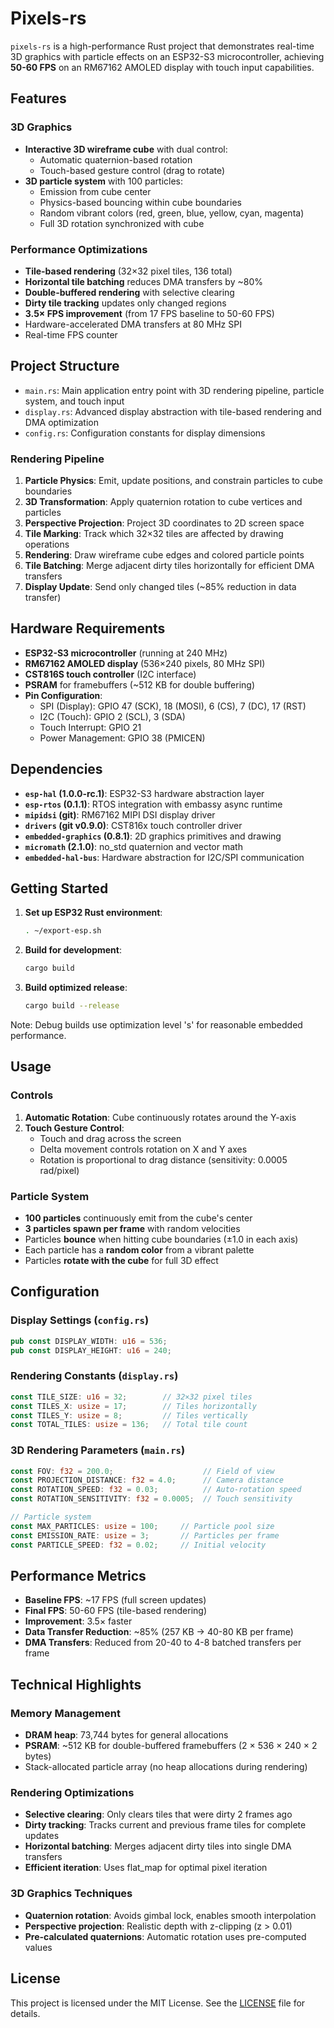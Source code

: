 # Pixels-rs

`pixels-rs` is a high-performance Rust project that demonstrates real-time 3D graphics with particle effects on an ESP32-S3 microcontroller, achieving **50-60 FPS** on an RM67162 AMOLED display with touch input capabilities.

## Features

### 3D Graphics
- **Interactive 3D wireframe cube** with dual control:
  - Automatic quaternion-based rotation
  - Touch-based gesture control (drag to rotate)
- **3D particle system** with 100 particles:
  - Emission from cube center
  - Physics-based bouncing within cube boundaries
  - Random vibrant colors (red, green, blue, yellow, cyan, magenta)
  - Full 3D rotation synchronized with cube

### Performance Optimizations
- **Tile-based rendering** (32×32 pixel tiles, 136 total)
- **Horizontal tile batching** reduces DMA transfers by ~80%
- **Double-buffered rendering** with selective clearing
- **Dirty tile tracking** updates only changed regions
- **3.5× FPS improvement** (from 17 FPS baseline to 50-60 FPS)
- Hardware-accelerated DMA transfers at 80 MHz SPI
- Real-time FPS counter

## Project Structure

- `main.rs`: Main application entry point with 3D rendering pipeline, particle system, and touch input
- `display.rs`: Advanced display abstraction with tile-based rendering and DMA optimization
- `config.rs`: Configuration constants for display dimensions

### Rendering Pipeline

1. **Particle Physics**: Emit, update positions, and constrain particles to cube boundaries
2. **3D Transformation**: Apply quaternion rotation to cube vertices and particles
3. **Perspective Projection**: Project 3D coordinates to 2D screen space
4. **Tile Marking**: Track which 32×32 tiles are affected by drawing operations
5. **Rendering**: Draw wireframe cube edges and colored particle points
6. **Tile Batching**: Merge adjacent dirty tiles horizontally for efficient DMA transfers
7. **Display Update**: Send only changed tiles (~85% reduction in data transfer)

## Hardware Requirements

- **ESP32-S3 microcontroller** (running at 240 MHz)
- **RM67162 AMOLED display** (536×240 pixels, 80 MHz SPI)
- **CST816S touch controller** (I2C interface)
- **PSRAM** for framebuffers (~512 KB for double buffering)
- **Pin Configuration**:
  - SPI (Display): GPIO 47 (SCK), 18 (MOSI), 6 (CS), 7 (DC), 17 (RST)
  - I2C (Touch): GPIO 2 (SCL), 3 (SDA)
  - Touch Interrupt: GPIO 21
  - Power Management: GPIO 38 (PMICEN)

## Dependencies

- **`esp-hal` (1.0.0-rc.1)**: ESP32-S3 hardware abstraction layer
- **`esp-rtos` (0.1.1)**: RTOS integration with embassy async runtime
- **`mipidsi` (git)**: RM67162 MIPI DSI display driver
- **`drivers` (git v0.9.0)**: CST816x touch controller driver
- **`embedded-graphics` (0.8.1)**: 2D graphics primitives and drawing
- **`micromath` (2.1.0)**: no_std quaternion and vector math
- **`embedded-hal-bus`**: Hardware abstraction for I2C/SPI communication

## Getting Started

1. **Set up ESP32 Rust environment**:
    ```sh
    . ~/export-esp.sh
    ```

2. **Build for development**:
    ```sh
    cargo build
    ```

3. **Build optimized release**:
    ```sh
    cargo build --release
    ```

Note: Debug builds use optimization level 's' for reasonable embedded performance.

## Usage

### Controls

1. **Automatic Rotation**: Cube continuously rotates around the Y-axis
2. **Touch Gesture Control**:
   - Touch and drag across the screen
   - Delta movement controls rotation on X and Y axes
   - Rotation is proportional to drag distance (sensitivity: 0.0005 rad/pixel)

### Particle System

- **100 particles** continuously emit from the cube's center
- **3 particles spawn per frame** with random velocities
- Particles **bounce** when hitting cube boundaries (±1.0 in each axis)
- Each particle has a **random color** from a vibrant palette
- Particles **rotate with the cube** for full 3D effect

## Configuration

### Display Settings (`config.rs`)
```rust
pub const DISPLAY_WIDTH: u16 = 536;
pub const DISPLAY_HEIGHT: u16 = 240;
```

### Rendering Constants (`display.rs`)
```rust
const TILE_SIZE: u16 = 32;        // 32×32 pixel tiles
const TILES_X: usize = 17;        // Tiles horizontally
const TILES_Y: usize = 8;         // Tiles vertically
const TOTAL_TILES: usize = 136;   // Total tile count
```

### 3D Rendering Parameters (`main.rs`)
```rust
const FOV: f32 = 200.0;                    // Field of view
const PROJECTION_DISTANCE: f32 = 4.0;      // Camera distance
const ROTATION_SPEED: f32 = 0.03;          // Auto-rotation speed
const ROTATION_SENSITIVITY: f32 = 0.0005;  // Touch sensitivity

// Particle system
const MAX_PARTICLES: usize = 100;     // Particle pool size
const EMISSION_RATE: usize = 3;       // Particles per frame
const PARTICLE_SPEED: f32 = 0.02;     // Initial velocity
```

## Performance Metrics

- **Baseline FPS**: ~17 FPS (full screen updates)
- **Final FPS**: 50-60 FPS (tile-based rendering)
- **Improvement**: 3.5× faster
- **Data Transfer Reduction**: ~85% (257 KB → 40-80 KB per frame)
- **DMA Transfers**: Reduced from 20-40 to 4-8 batched transfers per frame

## Technical Highlights

### Memory Management
- **DRAM heap**: 73,744 bytes for general allocations
- **PSRAM**: ~512 KB for double-buffered framebuffers (2 × 536 × 240 × 2 bytes)
- Stack-allocated particle array (no heap allocations during rendering)

### Rendering Optimizations
- **Selective clearing**: Only clears tiles that were dirty 2 frames ago
- **Dirty tracking**: Tracks current and previous frame tiles for complete updates
- **Horizontal batching**: Merges adjacent dirty tiles into single DMA transfers
- **Efficient iteration**: Uses flat_map for optimal pixel iteration

### 3D Graphics Techniques
- **Quaternion rotation**: Avoids gimbal lock, enables smooth interpolation
- **Perspective projection**: Realistic depth with z-clipping (z > 0.01)
- **Pre-calculated quaternions**: Automatic rotation uses pre-computed values

## License

This project is licensed under the MIT License. See the [LICENSE](LICENSE) file for details.


